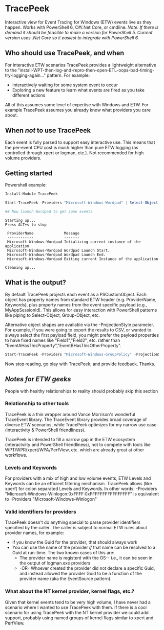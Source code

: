 # TracePeek
Interactive view for Event Tracing for Windows (ETW) events live as they happen. Works with PowerShell 6, C#/.Net Core, or cmdline. 
*Note: If there is demand it should be feasible to make a version for PowerShell 5. Current version uses .Net Core so it easiest to integrate with PowerShell 6.*

## Who should use TracePeek, and when
For interactive ETW scenarios TracePeek provides a lightweight alternative to the "install-WPT-then-log-and-repro-then-open-ETL-oops-bad-timing-try-logging-again..." pattern. For example:  
* Interactively waiting for some system event to occur 
* Exploring a new feature to learn what events are fired as you take different actions

All of this assumes some level of expertise with Windows and ETW. For example TracePeek assumes you already know what providers you care about.

## When *not* to use TracePeek
Each event is fully parsed to support easy interactive use. This means that the per-event CPU cost is much higher than pure ETW logging (as controlled through  xpert or logman, etc.). Not recommended for high volume providers.

## Getting started
Powershell example:
```powershell
Install-Module TracePeek

Start-TracePeek -Providers "Microsoft-Windows-Wordpad" | Select-Object -Property ProviderName,Message

## Now launch Wordpad to get some events
```
```
Starting up...
Press ALT+s to stop
 
 ProviderName              Message
 ------------              -------
 Microsoft-Windows-Wordpad Intializing current instance of the application
 Microsoft-Windows-Wordpad Wordpad Launch Start.
 Microsoft-Windows-Wordpad Wordpad Launch End.
 Microsoft-Windows-Wordpad Exiting current Instance of the application

Cleaning up...
```

## What is the output?
By default TracePeek projects each event as a PSCustomObject. Each object has property names from standard ETW header (e.g. ProviderName, Keywords), plus property names from the event specific payload (e.g., MyAppSessionId). This allows for easy interaction with PowerShell patterns like piping to Select-Object, Group-Object, etc.

Alternative object shapes are available via the -ProjectionStyle parameter. For example, if you were going to export the results to CSV, or wanted to always select the first payload field, you might prefer the payload properties to have fixed names like "Field1","Field2", etc. rather than "EventAHasThisProperty","EventBHasThisOtherProperty".
```powershell
Start-TracePeek -Providers "Microsoft-Windows-GroupPolicy" -ProjectionStyle NumberedPayloadProperties
```

Now stop reading, go play with TracePeek, and provide feedback. Thanks.


## *Notes for ETW geeks*
People with healthy relationships to reality should probably skip this section

### Relationship to other tools
TracePeek is a thin wrapper around Vance Morrison's wonderful TraceEvent library. The TraceEvent library provides broad coverage of diverse ETW scenarios, while TracePeek optimizes for my narrow use case (interactivity & PowerShell friendliness).

TracePeek is intended to fill a narrow gap in the ETW ecosystem (interactviity and PowerShell friendliness), not to compete with tools like WPT/WPR/xpert/WPA/PerfView, etc. which are already great at other workflows.

### Levels and Keywords
For providers with a mix of high and low volume events, ETW Levels and Keywords can be an efficient filtering mechanism. TracePeek allows (like xperf) for colon separated Levels and Keywords. In other words:
-Providers "Microsoft-Windows-Winlogon:0xFFFF:0xFFFFFFFFFFFFFFFF" is equivalent to
-Providers "Microsoft-Windows-Winlogon"

### Valid identifiers for providers
TracePeek doesn't do anything special to parse provider identifiers specified by the caller. The caller is subject to normal ETW rules about provider names, for example:
- If you know the Guid for the provider, that should always work
- You can use the name of the provider *if* that name can be resolved to a Guid at run-time. The two known cases of this are:
  - The provider name is registerd with the OS-- i.e., it can be seen in the output of logman.exe providers
  - -OR- Whoever created the provider did not declare a specific Guid, and instead allowed the provider Guid to be a function of the provider name (aka the EventSource pattern).

### What about the NT kernel provider, kernel flags, etc.?
Given that kernel events tend to be very high volume, I have never had a scenario where I wanted to use TracePeek with them. If there is a cool scenario for using TracePeek with the NT kernel provider we could add support, probably using named groups of kernel flags similar to xpert and PerfView.
